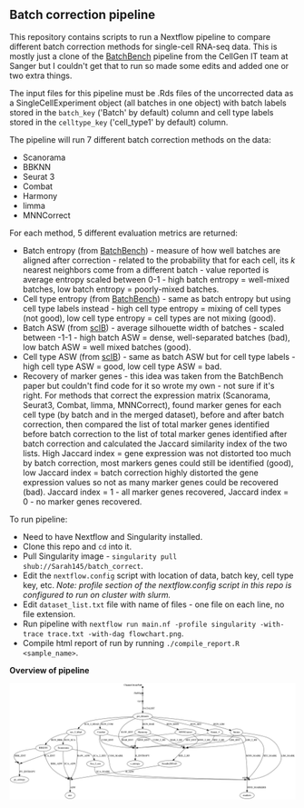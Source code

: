 ## Batch correction pipeline

This repository contains scripts to run a Nextflow pipeline to compare different batch correction methods for single-cell RNA-seq data. This is mostly just a clone of the [BatchBench](https://github.com/cellgeni/batchbench) pipeline from the CellGen IT team at Sanger but I couldn't get that to run so made some edits and added one or two extra things.

The input files for this pipeline must be .Rds files of the uncorrected data as a SingleCellExperiment object (all batches in one object) with batch labels stored in the `batch_key` ('Batch' by default) column and cell type labels stored in the `celltype_key` ('cell_type1' by default) column.



The pipeline will run 7 different batch correction methods on the data:

- Scanorama
- BBKNN
- Seurat 3
- Combat
- Harmony
- limma
- MNNCorrect

For each method, 5 different evaluation metrics are returned:

- Batch entropy (from [BatchBench](https://www.biorxiv.org/content/10.1101/2020.05.22.111211v2)) - measure of how well batches are aligned after correction - related to the probability that for each cell, its *k* nearest neighbors come from a different batch - value reported is average entropy scaled between 0-1 - high batch entropy = well-mixed batches, low batch entropy = poorly-mixed batches.
- Cell type entropy (from [BatchBench](https://www.biorxiv.org/content/10.1101/2020.05.22.111211v2)) - same as batch entropy but using cell type labels instead - high cell type entropy = mixing of cell types (not good), low cell type entropy = cell types are not mixing (good).
- Batch ASW (from [scIB](https://github.com/theislab/scib)) - average silhouette width of batches - scaled between -1-1 - high batch ASW = dense, well-separated batches (bad), low batch ASW = well mixed batches (good).
- Cell type ASW (from [scIB](https://github.com/theislab/scib)) - same as batch ASW but for cell type labels - high cell type ASW = good, low cell type ASW = bad.
- Recovery of marker genes - this idea was taken from the BatchBench paper but couldn't find code for it so wrote my own - not sure if it's right. For methods that correct the expression matrix (Scanorama, Seurat3, Combat, limma, MNNCorrect), found marker genes for each cell type (by batch and in the merged dataset), before and after batch correction, then compared the list of total marker genes identified before batch correction to the list of total marker genes identified after batch correction and calculated the Jaccard similarity index of the two lists. High Jaccard index = gene expression was not distorted too much by batch correction, most markers genes could still be identified (good), low Jaccard index = batch correction highly distorted the gene expression values so not as many marker genes could be recovered (bad). Jaccard index = 1 - all marker genes recovered, Jaccard index = 0 - no marker genes recovered.



To run pipeline:

- Need to have Nextflow and Singularity installed.
- Clone this repo and `cd` into it.
- Pull Singularity image - `singularity pull shub://Sarah145/batch_correct`.
- Edit the `nextflow.config` script with location of data, batch key, cell type key, etc. *Note: profile section of the nextflow.config script in this repo is configured to run on cluster with slurm.*
- Edit `dataset_list.txt` file with name of files - one file on each line, no file extension.
- Run pipeline with `nextflow run main.nf -profile singularity -with-trace trace.txt -with-dag flowchart.png`.
- Compile html report of run by running `./compile_report.R <sample_name>`.

**Overview of pipeline**

<img src="https://github.com/Sarah145/batch_correct/blob/master/imgs/flowchart.png?raw=true">

